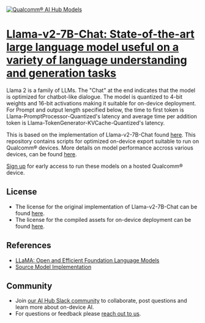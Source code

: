 [![Qualcomm® AI Hub Models](https://qaihub-public-assets.s3.us-west-2.amazonaws.com/qai-hub-models/quic-logo.jpg)](../../README.md)


# [Llama-v2-7B-Chat: State-of-the-art large language model useful on a variety of language understanding and generation tasks](https://aihub.qualcomm.com/models/llama_v2_7b_chat_quantized)

Llama 2 is a family of LLMs. The "Chat" at the end indicates that the model is optimized for chatbot-like dialogue. The model is quantized to 4-bit weights and 16-bit activations making it suitable for on-device deployment. For Prompt and output length specified below, the time to first token is Llama-PromptProcessor-Quantized's latency and average time per addition token is Llama-TokenGenerator-KVCache-Quantized's latency.

This is based on the implementation of Llama-v2-7B-Chat found
[here](https://huggingface.co/meta-llama/Llama-2-7b-chat-hf). This repository contains scripts for optimized on-device
export suitable to run on Qualcomm® devices. More details on model performance
accross various devices, can be found [here](https://aihub.qualcomm.com/models/llama_v2_7b_chat_quantized).

[Sign up](https://aihub.qualcomm.com/) for early access to run these models on
a hosted Qualcomm® device.



## License
- The license for the original implementation of Llama-v2-7B-Chat can be found
  [here](https://github.com/facebookresearch/llama/blob/main/LICENSE).
- The license for the compiled assets for on-device deployment can be found [here](https://qaihub-public-assets.s3.us-west-2.amazonaws.com/qai-hub-models/Qualcomm+AI+Hub+Proprietary+License.pdf).

## References
* [LLaMA: Open and Efficient Foundation Language Models](https://arxiv.org/abs/2302.13971)
* [Source Model Implementation](https://huggingface.co/meta-llama/Llama-2-7b-chat-hf)

## Community
* Join [our AI Hub Slack community](https://join.slack.com/t/qualcomm-ai-hub/shared_invite/zt-2dgf95loi-CXHTDRR1rvPgQWPO~ZZZJg) to collaborate, post questions and learn more about on-device AI.
* For questions or feedback please [reach out to us](mailto:ai-hub-support@qti.qualcomm.com).


